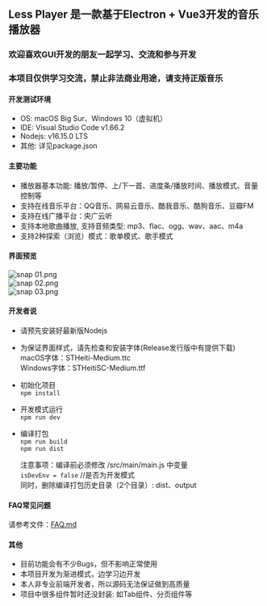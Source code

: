 ## Less Player 是一款基于Electron + Vue3开发的音乐播放器
### 欢迎喜欢GUI开发的朋友一起学习、交流和参与开发

### 本项目仅供学习交流，禁止非法商业用途，请支持正版音乐

#### 开发测试环境
* OS: macOS Big Sur、Windows 10（虚拟机）  
* IDE: Visual Studio Code v1.66.2  
* Nodejs: v16.15.0 LTS  
* 其他: 详见package.json  

#### 主要功能
* 播放器基本功能: 播放/暂停、上/下一首、进度条/播放时间、播放模式、音量控制等   
* 支持在线音乐平台：QQ音乐、网易云音乐、酷我音乐、酷狗音乐、豆瓣FM  
* 支持在线广播平台：央广云听  
* 支持本地歌曲播放, 支持音频类型: mp3、flac、ogg、wav、aac、m4a  
* 支持2种探索（浏览）模式：歌单模式、歌手模式  

#### 界面预览  
![snap 01.png](https://gitee.com/rive08/resources/raw/master/less-player-desktop/snapshots/snap%2001.png)  
![snap 02.png](https://gitee.com/rive08/resources/raw/master/less-player-desktop/snapshots/snap%2002.png)  
![snap 03.png](https://gitee.com/rive08/resources/raw/master/less-player-desktop/snapshots/snap%2003.png)  

#### 开发者说
* 请预先安装好最新版Nodejs  
* 为保证界面样式，请先检查和安装字体(Release发行版中有提供下载)  
  macOS字体：STHeiti-Medium.ttc  
  Windows字体：STHeitiSC-Medium.ttf  
  
* 初始化项目  
  `npm install`

* 开发模式运行  
  `npm run dev`

* 编译打包  
  `npm run build`  
  `npm run dist`  
  
  注意事项：编译前必须修改 /src/main/main.js 中变量  
  `isDevEnv = false` //是否为开发模式  
  同时，删除编译打包历史目录（2个目录）:  dist、output  

#### FAQ常见问题
请参考文件：[FAQ.md](FAQ.md)

#### 其他
* 目前功能会有不少Bugs，但不影响正常使用  
* 本项目开发为渐进模式，边学习边开发
* 本人非专业前端开发者，所以源码无法保证做到高质量
* 项目中很多组件暂时还没封装: 如Tab组件、分页组件等
